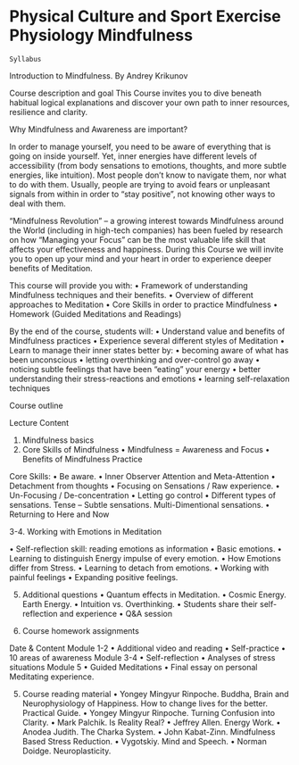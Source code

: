 






Physical Culture and Sport Exercise Physiology Mindfulness
==========================================================







```
Syllabus

```

Introduction to Mindfulness. 
By Andrey Krikunov


Course description and goal
This Course invites you to dive beneath habitual logical explanations and discover your own path to inner resources, resilience and clarity.


Why Mindfulness and Awareness are important?


In order to manage yourself, you need to be aware of everything that is going on inside yourself. Yet, inner energies have different levels of accessibility (from body sensations to emotions, thoughts, and more subtle energies, like intuition). Most people don’t know to navigate them, nor what to do with them. Usually, people are trying to avoid fears or unpleasant signals from within in order to “stay positive”, not knowing other ways to deal with them. 


“Mindfulness Revolution” – a growing interest towards Mindfulness around the World (including in high-tech companies) has been fueled by research on how “Managing your Focus” can be the most valuable life skill that affects your effectiveness and happiness. During this Course we will invite you to open up your mind and your heart in order to experience deeper benefits of Meditation. 


This course will provide you with:
• Framework of understanding Mindfulness techniques and their benefits.
• Overview of different approaches to Meditation
• Core Skills in order to practice Mindfulness 
• Homework (Guided Meditations and Readings)


By the end of the course, students will:
• Understand value and benefits of Mindfulness practices 
• Experience several different styles of Meditation
• Learn to manage their inner states better by:
• becoming aware of what has been unconscious 
• letting overthinking and over-control go away
• noticing subtle feelings that have been “eating” your energy 
• better understanding their stress-reactions and emotions
• learning self-relaxation techniques


Course outline


Lecture Content


1. Mindfulness basics
2. Core Skills of Mindfulness • Mindfulness = Awareness and Focus
• Benefits of Mindfulness Practice


Core Skills:
• Be aware.
• Inner Observer Attention and Meta-Attention
• Detachment from thoughts
• Focusing on Sensations / Raw experience.
• Un-Focusing / De-concentration
• Letting go control
• Different types of sensations. Tense – Subtle sensations. Multi-Dimentional sensations.
• Returning to Here and Now


3-4. Working with Emotions in Meditation


• Self-reflection skill: reading emotions as information
• Basic emotions. 
• Learning to distinguish Energy impulse of every emotion.
• How Emotions differ from Stress.
• Learning to detach from emotions.
• Working with painful feelings
• Expanding positive feelings.


5. Additional questions
 • Quantum effects in Meditation. 
• Cosmic Energy. Earth Energy.
• Intuition vs. Overthinking.
• Students share their self-reflection and experience
• Q&A session


4. Course homework assignments


Date & Content
Module 1-2
• Additional video and reading
• Self-practice
• 10 areas of awareness
Module 3-4
• Self-reflection
• Analyses of stress situations
Module 5
• Guided Meditations
• Final essay on personal Meditating experience.


5. Course reading material
• Yongey Mingyur Rinpoche. Buddha, Brain and Neurophysiology of Happiness. How to change lives for the better. Practical Guide.
• Yongey Mingyur Rinpoche. Turning Confusion into Clarity.
• Mark Palchik. Is Reality Real?
• Jeffrey Allen. Energy Work.
• Anodea Judith. The Charka System. 
• John Kabat-Zinn. Mindfulness Based Stress Reduction.
• Vygotskiy. Mind and Speech.
• Norman Doidge. Neuroplasticity.











